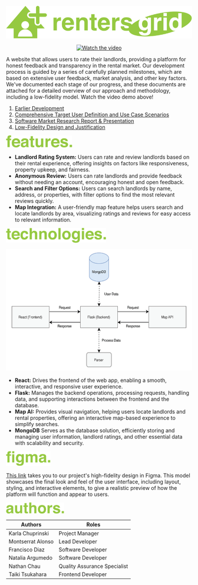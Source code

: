 <p align="center">
  <img src="https://github.com/kachup1/RentersGrid/raw/main/readme-assets/logo.svg" alt="Logo" width="600px">
</p>

<p align="center">
  <a href="https://youtu.be/fzw_6WwKZ3Q">
    <img src="https://img.youtube.com/vi/fzw_6WwKZ3Q/hqdefault.jpg" alt="Watch the video" />
  </a>
</p>


A website that allows users to rate their landlords, providing a platform for honest feedback and transparency in the rental market. Our development process is guided by a series of carefully planned milestones, which are based on extensive user feedback, market analysis, and other key factors. We've documented each stage of our progress, and these documents are attached for a detailed overview of our approach and methodology, including a low-fidelity model. Watch the video demo above!

1. [Earlier Development](https://docs.google.com/document/d/1wI15g7NysWLmFkKzaKS3kJ2HKeQG0IXKHq_KM8viiSk/edit?usp=sharing)
2. [Comprehensive Target User Definition and Use Case Scenarios](https://docs.google.com/document/d/1MLtgXY906-F-a_ZVz63C4i23BITe1A4vspO4K7fM2HM/edit?usp=sharing)
3. [Software Market Research Report & Presentation](https://docs.google.com/document/d/1_iw2oPDQd2NP1l7MVqrKDPvPqYjGlmm-mTIcsMhW07Y/edit?usp=sharing)
4. [Low-Fidelity Design and Justification](https://docs.google.com/document/d/1p5Iyo14tzs_-xmWEKp_d25iKZjMNrcc8yZuu2aUzx1U/edit?usp=sharing)

<img src="https://github.com/kachup1/RentersGrid/raw/main/readme-assets/feat.svg" height="33px">

- **Landlord Rating System:** Users can rate and review landlords based on their rental experience, offering insights on factors like responsiveness, property upkeep, and fairness.
- **Anonymous Review:** Users can rate landlords and provide feedback without needing an account, encouraging honest and open feedback.
- **Search and Filter Options:** Users can search landlords by name, address, or properties, with filter options to find the most relevant reviews quickly.
- **Map Integration:** A user-friendly map feature helps users search and locate landlords by area, visualizing ratings and reviews for easy access to relevant information.

<img src="https://github.com/kachup1/RentersGrid/raw/main/readme-assets/tech.svg" height="40px">
<p align="center">
<img src="https://github.com/kachup1/RentersGrid/raw/main/readme-assets/map.png" height="330px">
</p>

- **React:** Drives the frontend of the web app, enabling a smooth, interactive, and responsive user experience. 
- **Flask:** Manages the backend operations, processing requests, handling data, and supporting interactions between the frontend and the database. 
- **Map AI:** Provides visual navigation, helping users locate landlords and rental properties, offering an interactive map-based experience to simplify searches.
- **MongoDB** Serves as the database solution, efficiently storing and managing user information, landlord ratings, and other essential data with scalability and security.

<img src="https://github.com/kachup1/RentersGrid/raw/main/readme-assets/figma.svg"  height="40px">

[This link](https://www.figma.com/design/c3NpliwHroUO4iI9sx4EPQ/High-Fidelity-Design?node-id=0-1&t=MFOHMwc50Ed5zz6x-1) takes you to our project's high-fidelity design in Figma. This model showcases the final look and feel of the user interface, including layout, styling, and interactive elements, to give a realistic preview of how the platform will function and appear to users.

<img src="https://github.com/kachup1/RentersGrid/raw/main/readme-assets/authors.svg" height="30px">

|Authors| Roles|
| ----------- | ----------- |
|Karla Chuprinski | Project Manager|
|Montserrat Alonso | Lead Developer|
|Francisco Diaz | Software Developer|
|Natalia Argumedo | Software Developer|
|Nathan Chau | Quality Assurance Specialist|
|Taiki Tsukahara | Frontend Developer|


